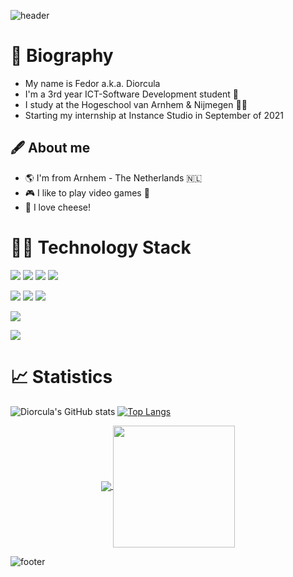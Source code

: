 ![header](https://capsule-render.vercel.app/api?height=250&type=waving&&color=112D4E&section=header&text=Welcome%20🖖!&fontColor=DBE2EF)

# 📓 Biography
- My name is Fedor a.k.a. Diorcula
- I'm a 3rd year ICT-Software Development student :robot:
- I study at the Hogeschool van Arnhem & Nijmegen :man_technologist:
- Starting my internship at Instance Studio in September of 2021

## 🖋️ About me 
- :earth_americas: I'm from Arnhem - The Netherlands 🇳🇱
- :video_game: I like to play video games :space_invader:
- :cheese: I love cheese!

# 👨‍💻 Technology Stack
![](https://img.shields.io/badge/OS-Linux-informational?style=flat&logo=Linux&logoColor=white&color=2bbc8a)
![](https://img.shields.io/badge/OS-Windows-informational?style=flat&logo=Windows&logoColor=white&color=2bbc8a)
![](https://img.shields.io/badge/Editor-Visual%20Studio%20Code-informational?style=flat&logo=Visual%20Studio%20Code&logoColor=white&color=2bbc8a)
![](https://img.shields.io/badge/Editor-IntelliJ%20IDEA-informational?style=flat&logo=IntelliJ%20IDEA&logoColor=white&color=2bbc8a)

![](https://img.shields.io/badge/Language-Java-informational?style=flat&logo=Java&logoColor=white&color=2bbc8a)
![](https://img.shields.io/badge/Language-Csharp-informational?style=flat&logo=Csharp&logoColor=white&color=2bbc8a)
![](https://img.shields.io/badge/Language-HTML/CSS-informational?style=flat&logo=HMTL&logoColor=white&color=2bbc8a)

![](https://img.shields.io/badge/Shell-Bash-informational?style=flat&logo=official-bash-logo&logoColor=white&color=2bbc8a)

![](https://img.shields.io/badge/Tools-MSSQLServer-informational?style=flat&logo=MSSQLServer&logoColor=white&color=2bbc8a)


# 📈 Statistics
![Diorcula's GitHub stats](https://github-readme-stats.vercel.app/api?username=diorcula&show_icons=true)
[![Top Langs](https://github-readme-stats.vercel.app/api/top-langs/?username=diorcula&layout=compact)](https://github.com/anuraghazra/github-readme-stats)

<p align="center">
  <a href="https://github.com/diorcula">
    <img align="center" src="https://github-readme-stats.vercel.app/api?username=diorcula&show_icons=true&hide_border=true&title_color=94b4a4&amp&icon_color=FFFFFF&amp&text_color=FFFFFF&amp&bg_color=000000&count_private=true&include_all_commits=true"/>
  </a>
  <a href="https://github.com/diorcula">
    <img align="center" height="195px" src="https://github-readme-stats.vercel.app/api/top-langs/?username=diorcula&text_color=FFFFFF&bg_color=000000&title_color=94b4a4&langs_count=15&layout=compact&hide_border=true" />
  </a>
</p>
</details>


![footer](https://capsule-render.vercel.app/api?type=waving&color=112D4E&section=footer)
